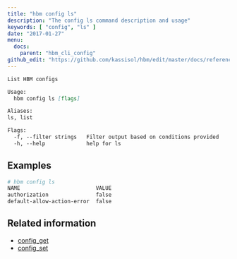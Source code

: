 ```yaml
---
title: "hbm config ls"
description: "The config ls command description and usage"
keywords: [ "config", "ls" ]
date: "2017-01-27"
menu:
  docs:
    parent: "hbm_cli_config"
github_edit: "https://github.com/kassisol/hbm/edit/master/docs/reference/commandline/config_ls.md"
---
```


```markdown
List HBM configs

Usage:
  hbm config ls [flags]

Aliases:
ls, list

Flags:
  -f, --filter strings   Filter output based on conditions provided
  -h, --help             help for ls
```

## Examples

```bash
# hbm config ls
NAME                        VALUE
authorization               false
default-allow-action-error  false
```

## Related information

* [config_get](config_get.md)
* [config_set](config_set.md)
